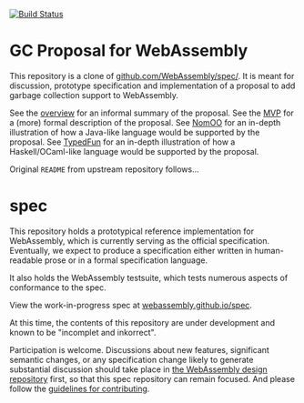 [![Build Status](https://travis-ci.org/WebAssembly/spec.svg?branch=master)](https://travis-ci.org/WebAssembly/spec)

# GC Proposal for WebAssembly

This repository is a clone of [github.com/WebAssembly/spec/](https://github.com/WebAssembly/spec/).
It is meant for discussion, prototype specification and implementation of a proposal to add garbage collection support to WebAssembly.

See the [overview](proposals/gc/Overview.md) for an informal summary of the proposal.
See the [MVP](proposals/gc/MVP.md) for a (more) formal description of the proposal.
See [NomOO](proposals/gc/NomOO.md) for an in-depth illustration of how a Java-like language would be supported by the proposal.
See [TypedFun](proposals/gc/TypedFun.md) for an in-depth illustration of how a Haskell/OCaml-like language would be supported by the proposal.

Original `README` from upstream repository follows...

# spec

This repository holds a prototypical reference implementation for WebAssembly,
which is currently serving as the official specification. Eventually, we expect
to produce a specification either written in human-readable prose or in a formal
specification language.

It also holds the WebAssembly testsuite, which tests numerous aspects of
conformance to the spec.

View the work-in-progress spec at [webassembly.github.io/spec](https://webassembly.github.io/spec/).

At this time, the contents of this repository are under development and known
to be "incomplet and inkorrect".

Participation is welcome. Discussions about new features, significant semantic
changes, or any specification change likely to generate substantial discussion
should take place in
[the WebAssembly design repository](https://github.com/WebAssembly/design)
first, so that this spec repository can remain focused. And please follow the
[guidelines for contributing](Contributing.md).
